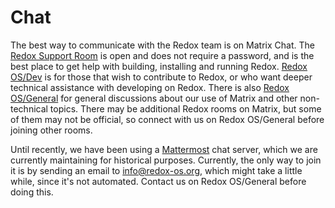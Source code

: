 # Chat

The best way to communicate with the Redox team is on Matrix Chat. The [Redox Support Room](https://matrix.to/#/#redox-support:matrix.org) is open and does not require a password, and is the best place to get help with building, installing and running Redox. [Redox OS/Dev](https://matrix.to/#/#redox-dev:matrix.org) is for those that wish to contribute to Redox, or who want deeper technical assistance with developing on Redox. There is also [Redox OS/General](https://matrix.to/#/#redox-general:matrix.org) for general discussions about our use of Matrix and other non-technical topics. There may be additional Redox rooms on Matrix, but some of them may not be official, so connect with us on Redox OS/General before joining other rooms.

Until recently, we have been using a [Mattermost](https://www.mattermost.org/) chat server, which we are currently maintaining for historical purposes. Currently, the only way to join it is by sending an email to [info@redox-os.org](mailto:info@redox-os.org), which might take a little while, since it's not automated. Contact us on Redox OS/General before doing this.
